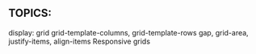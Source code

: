 ## TOPICS:
display: grid
grid-template-columns, grid-template-rows
gap, grid-area, justify-items, align-items
Responsive grids


